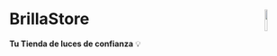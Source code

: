 # <img src="https://i.ibb.co/DQr5tzF/logo.png" width=10% align=right /> BrillaStore

**Tu Tienda de luces de confianza** 💡

